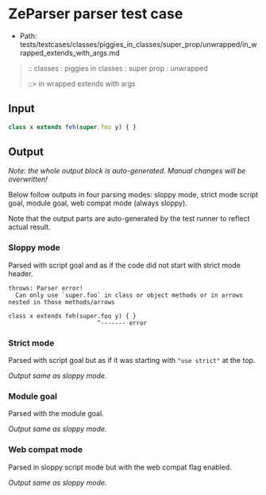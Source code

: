 # ZeParser parser test case

- Path: tests/testcases/classes/piggies_in_classes/super_prop/unwrapped/in_wrapped_extends_with_args.md

> :: classes : piggies in classes : super prop : unwrapped
>
> ::> in wrapped extends with args

## Input

`````js
class x extends feh(super.foo y) { }
`````

## Output

_Note: the whole output block is auto-generated. Manual changes will be overwritten!_

Below follow outputs in four parsing modes: sloppy mode, strict mode script goal, module goal, web compat mode (always sloppy).

Note that the output parts are auto-generated by the test runner to reflect actual result.

### Sloppy mode

Parsed with script goal and as if the code did not start with strict mode header.

`````
throws: Parser error!
  Can only use `super.foo` in class or object methods or in arrows nested in those methods/arrows

class x extends feh(super.foo y) { }
                         ^------- error
`````

### Strict mode

Parsed with script goal but as if it was starting with `"use strict"` at the top.

_Output same as sloppy mode._

### Module goal

Parsed with the module goal.

_Output same as sloppy mode._

### Web compat mode

Parsed in sloppy script mode but with the web compat flag enabled.

_Output same as sloppy mode._
